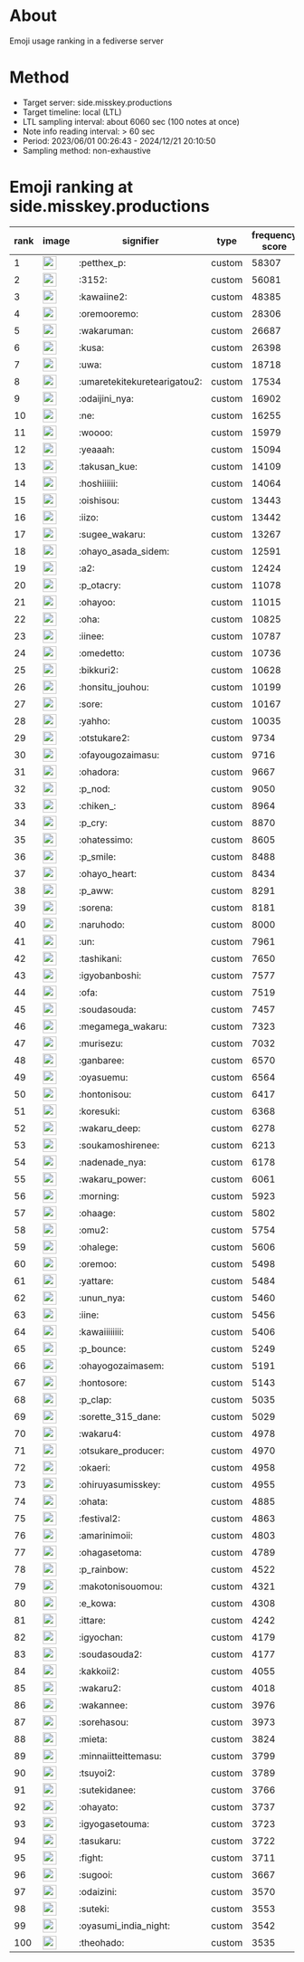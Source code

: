 # About
Emoji usage ranking in a fediverse server

# Method
- Target server: side.misskey.productions
- Target timeline: local (LTL)
- LTL sampling interval: about 6060 sec (100 notes at once)
- Note info reading interval: > 60 sec
- Period: 2023/06/01 00:26:43 - 2024/12/21 20:10:50 
- Sampling method: non-exhaustive

# Emoji ranking at side.misskey.productions

|rank|image|signifier|type|frequency score|
|----|----|----|----|----|
|1|<img height="24" src="https://side.misskey.productions/emoji/petthex_p.webp">|:petthex_p:|custom|58307|
|2|<img height="24" src="https://side.misskey.productions/emoji/3152.webp">|:3152:|custom|56081|
|3|<img height="24" src="https://side.misskey.productions/emoji/kawaiine2.webp">|:kawaiine2:|custom|48385|
|4|<img height="24" src="https://side.misskey.productions/emoji/oremooremo.webp">|:oremooremo:|custom|28306|
|5|<img height="24" src="https://side.misskey.productions/emoji/wakaruman.webp">|:wakaruman:|custom|26687|
|6|<img height="24" src="https://side.misskey.productions/emoji/kusa.webp">|:kusa:|custom|26398|
|7|<img height="24" src="https://side.misskey.productions/emoji/uwa.webp">|:uwa:|custom|18718|
|8|<img height="24" src="https://side.misskey.productions/emoji/umaretekitekuretearigatou2.webp">|:umaretekitekuretearigatou2:|custom|17534|
|9|<img height="24" src="https://side.misskey.productions/emoji/odaijini_nya.webp">|:odaijini_nya:|custom|16902|
|10|<img height="24" src="https://side.misskey.productions/emoji/ne.webp">|:ne:|custom|16255|
|11|<img height="24" src="https://side.misskey.productions/emoji/woooo.webp">|:woooo:|custom|15979|
|12|<img height="24" src="https://side.misskey.productions/emoji/yeaaah.webp">|:yeaaah:|custom|15094|
|13|<img height="24" src="https://side.misskey.productions/emoji/takusan_kue.webp">|:takusan_kue:|custom|14109|
|14|<img height="24" src="https://side.misskey.productions/emoji/hoshiiiiii.webp">|:hoshiiiiii:|custom|14064|
|15|<img height="24" src="https://side.misskey.productions/emoji/oishisou.webp">|:oishisou:|custom|13443|
|16|<img height="24" src="https://side.misskey.productions/emoji/iizo.webp">|:iizo:|custom|13442|
|17|<img height="24" src="https://side.misskey.productions/emoji/sugee_wakaru.webp">|:sugee_wakaru:|custom|13267|
|18|<img height="24" src="https://side.misskey.productions/emoji/ohayo_asada_sidem.webp">|:ohayo_asada_sidem:|custom|12591|
|19|<img height="24" src="https://side.misskey.productions/emoji/a2.webp">|:a2:|custom|12424|
|20|<img height="24" src="https://side.misskey.productions/emoji/p_otacry.webp">|:p_otacry:|custom|11078|
|21|<img height="24" src="https://side.misskey.productions/emoji/ohayoo.webp">|:ohayoo:|custom|11015|
|22|<img height="24" src="https://side.misskey.productions/emoji/oha.webp">|:oha:|custom|10825|
|23|<img height="24" src="https://side.misskey.productions/emoji/iinee.webp">|:iinee:|custom|10787|
|24|<img height="24" src="https://side.misskey.productions/emoji/omedetto.webp">|:omedetto:|custom|10736|
|25|<img height="24" src="https://side.misskey.productions/emoji/bikkuri2.webp">|:bikkuri2:|custom|10628|
|26|<img height="24" src="https://side.misskey.productions/emoji/honsitu_jouhou.webp">|:honsitu_jouhou:|custom|10199|
|27|<img height="24" src="https://side.misskey.productions/emoji/sore.webp">|:sore:|custom|10167|
|28|<img height="24" src="https://side.misskey.productions/emoji/yahho.webp">|:yahho:|custom|10035|
|29|<img height="24" src="https://side.misskey.productions/emoji/otstukare2.webp">|:otstukare2:|custom|9734|
|30|<img height="24" src="https://side.misskey.productions/emoji/ofayougozaimasu.webp">|:ofayougozaimasu:|custom|9716|
|31|<img height="24" src="https://side.misskey.productions/emoji/ohadora.webp">|:ohadora:|custom|9667|
|32|<img height="24" src="https://side.misskey.productions/emoji/p_nod.webp">|:p_nod:|custom|9050|
|33|<img height="24" src="https://side.misskey.productions/emoji/chiken_.webp">|:chiken_:|custom|8964|
|34|<img height="24" src="https://side.misskey.productions/emoji/p_cry.webp">|:p_cry:|custom|8870|
|35|<img height="24" src="https://side.misskey.productions/emoji/ohatessimo.webp">|:ohatessimo:|custom|8605|
|36|<img height="24" src="https://side.misskey.productions/emoji/p_smile.webp">|:p_smile:|custom|8488|
|37|<img height="24" src="https://side.misskey.productions/emoji/ohayo_heart.webp">|:ohayo_heart:|custom|8434|
|38|<img height="24" src="https://side.misskey.productions/emoji/p_aww.webp">|:p_aww:|custom|8291|
|39|<img height="24" src="https://side.misskey.productions/emoji/sorena.webp">|:sorena:|custom|8181|
|40|<img height="24" src="https://side.misskey.productions/emoji/naruhodo.webp">|:naruhodo:|custom|8000|
|41|<img height="24" src="https://side.misskey.productions/emoji/un.webp">|:un:|custom|7961|
|42|<img height="24" src="https://side.misskey.productions/emoji/tashikani.webp">|:tashikani:|custom|7650|
|43|<img height="24" src="https://side.misskey.productions/emoji/igyobanboshi.webp">|:igyobanboshi:|custom|7577|
|44|<img height="24" src="https://side.misskey.productions/emoji/ofa.webp">|:ofa:|custom|7519|
|45|<img height="24" src="https://side.misskey.productions/emoji/soudasouda.webp">|:soudasouda:|custom|7457|
|46|<img height="24" src="https://side.misskey.productions/emoji/megamega_wakaru.webp">|:megamega_wakaru:|custom|7323|
|47|<img height="24" src="https://side.misskey.productions/emoji/murisezu.webp">|:murisezu:|custom|7032|
|48|<img height="24" src="https://side.misskey.productions/emoji/ganbaree.webp">|:ganbaree:|custom|6570|
|49|<img height="24" src="https://side.misskey.productions/emoji/oyasuemu.webp">|:oyasuemu:|custom|6564|
|50|<img height="24" src="https://side.misskey.productions/emoji/hontonisou.webp">|:hontonisou:|custom|6417|
|51|<img height="24" src="https://side.misskey.productions/emoji/koresuki.webp">|:koresuki:|custom|6368|
|52|<img height="24" src="https://side.misskey.productions/emoji/wakaru_deep.webp">|:wakaru_deep:|custom|6278|
|53|<img height="24" src="https://side.misskey.productions/emoji/soukamoshirenee.webp">|:soukamoshirenee:|custom|6213|
|54|<img height="24" src="https://side.misskey.productions/emoji/nadenade_nya.webp">|:nadenade_nya:|custom|6178|
|55|<img height="24" src="https://side.misskey.productions/emoji/wakaru_power.webp">|:wakaru_power:|custom|6061|
|56|<img height="24" src="https://side.misskey.productions/emoji/morning.webp">|:morning:|custom|5923|
|57|<img height="24" src="https://side.misskey.productions/emoji/ohaage.webp">|:ohaage:|custom|5802|
|58|<img height="24" src="https://side.misskey.productions/emoji/omu2.webp">|:omu2:|custom|5754|
|59|<img height="24" src="https://side.misskey.productions/emoji/ohalege.webp">|:ohalege:|custom|5606|
|60|<img height="24" src="https://side.misskey.productions/emoji/oremoo.webp">|:oremoo:|custom|5498|
|61|<img height="24" src="https://side.misskey.productions/emoji/yattare.webp">|:yattare:|custom|5484|
|62|<img height="24" src="https://side.misskey.productions/emoji/unun_nya.webp">|:unun_nya:|custom|5460|
|63|<img height="24" src="https://side.misskey.productions/emoji/iine.webp">|:iine:|custom|5456|
|64|<img height="24" src="https://side.misskey.productions/emoji/kawaiiiiiiii.webp">|:kawaiiiiiiii:|custom|5406|
|65|<img height="24" src="https://side.misskey.productions/emoji/p_bounce.webp">|:p_bounce:|custom|5249|
|66|<img height="24" src="https://side.misskey.productions/emoji/ohayogozaimasem.webp">|:ohayogozaimasem:|custom|5191|
|67|<img height="24" src="https://side.misskey.productions/emoji/hontosore.webp">|:hontosore:|custom|5143|
|68|<img height="24" src="https://side.misskey.productions/emoji/p_clap.webp">|:p_clap:|custom|5035|
|69|<img height="24" src="https://side.misskey.productions/emoji/sorette_315_dane.webp">|:sorette_315_dane:|custom|5029|
|70|<img height="24" src="https://side.misskey.productions/emoji/wakaru4.webp">|:wakaru4:|custom|4978|
|71|<img height="24" src="https://side.misskey.productions/emoji/otsukare_producer.webp">|:otsukare_producer:|custom|4970|
|72|<img height="24" src="https://side.misskey.productions/emoji/okaeri.webp">|:okaeri:|custom|4958|
|73|<img height="24" src="https://side.misskey.productions/emoji/ohiruyasumisskey.webp">|:ohiruyasumisskey:|custom|4955|
|74|<img height="24" src="https://side.misskey.productions/emoji/ohata.webp">|:ohata:|custom|4885|
|75|<img height="24" src="https://side.misskey.productions/emoji/festival2.webp">|:festival2:|custom|4863|
|76|<img height="24" src="https://side.misskey.productions/emoji/amarinimoii.webp">|:amarinimoii:|custom|4803|
|77|<img height="24" src="https://side.misskey.productions/emoji/ohagasetoma.webp">|:ohagasetoma:|custom|4789|
|78|<img height="24" src="https://side.misskey.productions/emoji/p_rainbow.webp">|:p_rainbow:|custom|4522|
|79|<img height="24" src="https://side.misskey.productions/emoji/makotonisouomou.webp">|:makotonisouomou:|custom|4321|
|80|<img height="24" src="https://side.misskey.productions/emoji/e_kowa.webp">|:e_kowa:|custom|4308|
|81|<img height="24" src="https://side.misskey.productions/emoji/ittare.webp">|:ittare:|custom|4242|
|82|<img height="24" src="https://side.misskey.productions/emoji/igyochan.webp">|:igyochan:|custom|4179|
|83|<img height="24" src="https://side.misskey.productions/emoji/soudasouda2.webp">|:soudasouda2:|custom|4177|
|84|<img height="24" src="https://side.misskey.productions/emoji/kakkoii2.webp">|:kakkoii2:|custom|4055|
|85|<img height="24" src="https://side.misskey.productions/emoji/wakaru2.webp">|:wakaru2:|custom|4018|
|86|<img height="24" src="https://side.misskey.productions/emoji/wakannee.webp">|:wakannee:|custom|3976|
|87|<img height="24" src="https://side.misskey.productions/emoji/sorehasou.webp">|:sorehasou:|custom|3973|
|88|<img height="24" src="https://side.misskey.productions/emoji/mieta.webp">|:mieta:|custom|3824|
|89|<img height="24" src="https://side.misskey.productions/emoji/minnaiitteittemasu.webp">|:minnaiitteittemasu:|custom|3799|
|90|<img height="24" src="https://side.misskey.productions/emoji/tsuyoi2.webp">|:tsuyoi2:|custom|3789|
|91|<img height="24" src="https://side.misskey.productions/emoji/sutekidanee.webp">|:sutekidanee:|custom|3766|
|92|<img height="24" src="https://side.misskey.productions/emoji/ohayato.webp">|:ohayato:|custom|3737|
|93|<img height="24" src="https://side.misskey.productions/emoji/igyogasetouma.webp">|:igyogasetouma:|custom|3723|
|94|<img height="24" src="https://side.misskey.productions/emoji/tasukaru.webp">|:tasukaru:|custom|3722|
|95|<img height="24" src="https://side.misskey.productions/emoji/fight.webp">|:fight:|custom|3711|
|96|<img height="24" src="https://side.misskey.productions/emoji/sugooi.webp">|:sugooi:|custom|3667|
|97|<img height="24" src="https://side.misskey.productions/emoji/odaizini.webp">|:odaizini:|custom|3570|
|98|<img height="24" src="https://side.misskey.productions/emoji/suteki.webp">|:suteki:|custom|3553|
|99|<img height="24" src="https://side.misskey.productions/emoji/oyasumi_india_night.webp">|:oyasumi_india_night:|custom|3542|
|100|<img height="24" src="https://side.misskey.productions/emoji/theohado.webp">|:theohado:|custom|3535|
